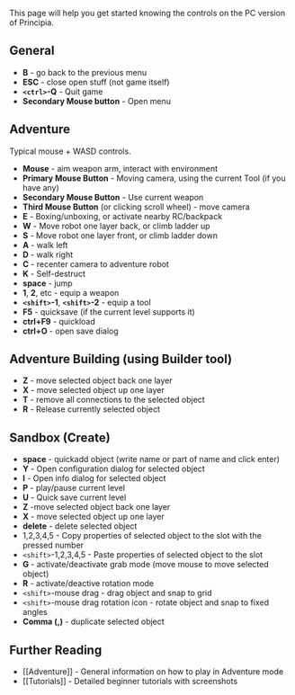 This page will help you get started knowing the controls on the PC version of Principia.

## General
* **B** - go back to the previous menu
* **ESC** - close open stuff (not game itself)
* **`<ctrl>`-Q** - Quit game
* **Secondary Mouse button** - Open menu

## Adventure
Typical mouse + WASD controls.

* **Mouse** - aim weapon arm, interact with environment
* **Primary Mouse Button** - Moving camera, using the current Tool (if you have any)
* **Secondary Mouse Button** - Use current weapon
* **Third Mouse Button** (or clicking scroll wheel) - move camera
* **E** - Boxing/unboxing, or activate nearby RC/backpack
* **W** - Move robot one layer back, or climb ladder up
* **S** - Move robot one layer front, or climb ladder down
* **A** - walk left
* **D** - walk right
* **C** - recenter camera to adventure robot
* **K** - Self-destruct
* **space** - jump
* **1**, **2**, etc - equip a weapon
* **`<shift>`-1**, **`<shift>`-2** - equip a tool
* **F5** - quicksave (if the current level supports it)
* **ctrl+F9** - quickload
* **ctrl+O** - open save dialog

## Adventure Building (using Builder tool)
* **Z** - move selected object back one layer
* **X** - move selected object up one layer
* **T** - remove all connections to the selected object
* **R** - Release currently selected object

## Sandbox (Create)
* **space** - quickadd object (write name or part of name and click enter)
* **Y** - Open configuration dialog for selected object
* **I** - Open info dialog for selected object
* **P** - play/pause current level
* **U** - Quick save current level
* **Z** -move selected object back one layer
* **X** - move selected object up one layer
* **delete** - delete selected object
* 1,2,3,4,5 - Copy properties of selected object to the slot with the pressed number
* `<shift>`-1,2,3,4,5 - Paste properties of selected object to the slot
* **G** - activate/deactivate grab mode (move mouse to move selected object)
* **R** - activate/deactive rotation mode
* `<shift>`-mouse drag - drag object and snap to grid
* `<shift>`-mouse drag rotation icon - rotate object and snap to fixed angles
* **Comma (,)** - duplicate selected object

## Further Reading
* [[Adventure]] - General information on how to play in Adventure mode
* [[Tutorials]] - Detailed beginner tutorials with screenshots